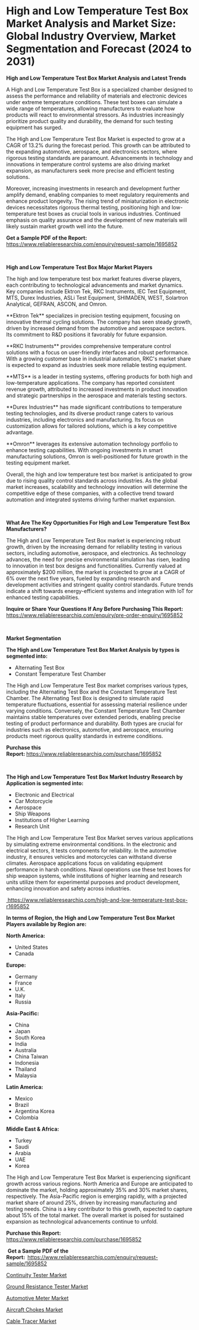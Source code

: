 <p><h1>High and Low Temperature Test Box Market Analysis and Market Size: Global Industry Overview, Market Segmentation and Forecast (2024 to 2031)</h1></p><p><strong>High and Low Temperature Test Box Market Analysis and Latest Trends</strong></p>
<p><p>A High and Low Temperature Test Box is a specialized chamber designed to assess the performance and reliability of materials and electronic devices under extreme temperature conditions. These test boxes can simulate a wide range of temperatures, allowing manufacturers to evaluate how products will react to environmental stressors. As industries increasingly prioritize product quality and durability, the demand for such testing equipment has surged.</p><p>The High and Low Temperature Test Box Market is expected to grow at a CAGR of 13.2% during the forecast period. This growth can be attributed to the expanding automotive, aerospace, and electronics sectors, where rigorous testing standards are paramount. Advancements in technology and innovations in temperature control systems are also driving market expansion, as manufacturers seek more precise and efficient testing solutions. </p><p>Moreover, increasing investments in research and development further amplify demand, enabling companies to meet regulatory requirements and enhance product longevity. The rising trend of miniaturization in electronic devices necessitates rigorous thermal testing, positioning high and low-temperature test boxes as crucial tools in various industries. Continued emphasis on quality assurance and the development of new materials will likely sustain market growth well into the future.</p></p>
<p><strong>Get a Sample PDF of the Report:&nbsp;</strong> <a href="https://www.reliableresearchiq.com/enquiry/request-sample/1695852?utm_campaign=1769&utm_medium=2&utm_source=Github&utm_content=ia&utm_term=19102024&utm_id=high-and-low-temperature-test-box">https://www.reliableresearchiq.com/enquiry/request-sample/1695852</a></p>
<p>&nbsp;</p>
<p><strong>High and Low Temperature Test Box Major Market Players</strong></p>
<p><p>The high and low temperature test box market features diverse players, each contributing to technological advancements and market dynamics. Key companies include Ektron Tek, RKC Instruments, IEC Test Equipment, MTS, Durex Industries, ASLi Test Equipment, SHIMADEN, WEST, Solartron Analytical, GEFRAN, ASCON, and Omron.</p><p>**Ektron Tek** specializes in precision testing equipment, focusing on innovative thermal cycling solutions. The company has seen steady growth, driven by increased demand from the automotive and aerospace sectors. Its commitment to R&D positions it favorably for future expansion.</p><p>**RKC Instruments** provides comprehensive temperature control solutions with a focus on user-friendly interfaces and robust performance. With a growing customer base in industrial automation, RKC's market share is expected to expand as industries seek more reliable testing equipment.</p><p>**MTS** is a leader in testing systems, offering products for both high and low-temperature applications. The company has reported consistent revenue growth, attributed to increased investments in product innovation and strategic partnerships in the aerospace and materials testing sectors.</p><p>**Durex Industries** has made significant contributions to temperature testing technologies, and its diverse product range caters to various industries, including electronics and manufacturing. Its focus on customization allows for tailored solutions, which is a key competitive advantage.</p><p>**Omron** leverages its extensive automation technology portfolio to enhance testing capabilities. With ongoing investments in smart manufacturing solutions, Omron is well-positioned for future growth in the testing equipment market.</p><p>Overall, the high and low temperature test box market is anticipated to grow due to rising quality control standards across industries. As the global market increases, scalability and technology innovation will determine the competitive edge of these companies, with a collective trend toward automation and integrated systems driving further market expansion.</p></p>
<p>&nbsp;</p>
<p><strong>What Are The Key Opportunities For High and Low Temperature Test Box Manufacturers?</strong></p>
<p><p>The High and Low Temperature Test Box market is experiencing robust growth, driven by the increasing demand for reliability testing in various sectors, including automotive, aerospace, and electronics. As technology advances, the need for precise environmental simulation has risen, leading to innovation in test box designs and functionalities. Currently valued at approximately $200 million, the market is projected to grow at a CAGR of 6% over the next five years, fueled by expanding research and development activities and stringent quality control standards. Future trends indicate a shift towards energy-efficient systems and integration with IoT for enhanced testing capabilities.</p></p>
<p><strong>Inquire or Share Your Questions If Any Before Purchasing This Report:</strong> <a href="https://www.reliableresearchiq.com/enquiry/pre-order-enquiry/1695852?utm_campaign=1769&utm_medium=2&utm_source=Github&utm_content=ia&utm_term=19102024&utm_id=high-and-low-temperature-test-box">https://www.reliableresearchiq.com/enquiry/pre-order-enquiry/1695852</a></p>
<p>&nbsp;</p>
<p><strong>Market Segmentation</strong></p>
<p><strong>The High and Low Temperature Test Box Market Analysis by types is segmented into:</strong></p>
<p><ul><li>Alternating Test Box</li><li>Constant Temperature Test Chamber</li></ul></p>
<p><p>The High and Low Temperature Test Box market comprises various types, including the Alternating Test Box and the Constant Temperature Test Chamber. The Alternating Test Box is designed to simulate rapid temperature fluctuations, essential for assessing material resilience under varying conditions. Conversely, the Constant Temperature Test Chamber maintains stable temperatures over extended periods, enabling precise testing of product performance and durability. Both types are crucial for industries such as electronics, automotive, and aerospace, ensuring products meet rigorous quality standards in extreme conditions.</p></p>
<p><strong>Purchase this Report:&nbsp;</strong><a href="https://www.reliableresearchiq.com/purchase/1695852?utm_campaign=1769&utm_medium=2&utm_source=Github&utm_content=ia&utm_term=19102024&utm_id=high-and-low-temperature-test-box">https://www.reliableresearchiq.com/purchase/1695852</a></p>
<p>&nbsp;</p>
<p><strong>The High and Low Temperature Test Box Market Industry Research by Application is segmented into:</strong></p>
<p><ul><li>Electronic and Electrical</li><li>Car Motorcycle</li><li>Aerospace</li><li>Ship Weapons</li><li>Institutions of Higher Learning</li><li>Research Unit</li></ul></p>
<p><p>The High and Low Temperature Test Box Market serves various applications by simulating extreme environmental conditions. In the electronic and electrical sectors, it tests components for reliability. In the automotive industry, it ensures vehicles and motorcycles can withstand diverse climates. Aerospace applications focus on validating equipment performance in harsh conditions. Naval operations use these test boxes for ship weapon systems, while institutions of higher learning and research units utilize them for experimental purposes and product development, enhancing innovation and safety across industries.</p></p>
<p><a href="https://www.reliableresearchiq.com/high-and-low-temperature-test-box-r1695852?utm_campaign=1769&utm_medium=2&utm_source=Github&utm_content=ia&utm_term=19102024&utm_id=high-and-low-temperature-test-box">&nbsp;https://www.reliableresearchiq.com/high-and-low-temperature-test-box-r1695852</a></p>
<p><strong>In terms of Region, the High and Low Temperature Test Box Market Players available by Region are:</strong></p>
<p>
    <p> <strong> North America: </strong>
        <ul>
            <li>United States</li>
            <li>Canada</li>
        </ul>
        </p> 
    <p> <strong> Europe: </strong>
        <ul>
            <li>Germany</li>
            <li>France</li>
            <li>U.K.</li>
            <li>Italy</li>
            <li>Russia</li>
        </ul>
        </p> 
    <p> <strong> Asia-Pacific: </strong>
        <ul>
            <li>China</li>
            <li>Japan</li>
            <li>South Korea</li>
            <li>India</li>
            <li>Australia</li>
            <li>China Taiwan</li>
            <li>Indonesia</li>
            <li>Thailand</li>
            <li>Malaysia</li>
        </ul>
        </p> 
    <p> <strong> Latin America: </strong>
        <ul>
            <li>Mexico</li>
            <li>Brazil</li>
            <li>Argentina Korea</li>
            <li>Colombia</li>
        </ul>
        </p> 
    <p> <strong> Middle East & Africa: </strong>
        <ul>
            <li>Turkey</li>
            <li>Saudi</li>
            <li>Arabia</li>
            <li>UAE</li>
            <li>Korea</li>
        </ul>
    </p>
    </p>
<p><p>The High and Low Temperature Test Box Market is experiencing significant growth across various regions. North America and Europe are anticipated to dominate the market, holding approximately 35% and 30% market shares, respectively. The Asia-Pacific region is emerging rapidly, with a projected market share of around 25%, driven by increasing manufacturing and testing needs. China is a key contributor to this growth, expected to capture about 15% of the total market. The overall market is poised for sustained expansion as technological advancements continue to unfold.</p></p>
<p><strong>Purchase this Report: </strong><a href="https://www.reliableresearchiq.com/purchase/1695852?utm_campaign=1769&utm_medium=2&utm_source=Github&utm_content=ia&utm_term=19102024&utm_id=high-and-low-temperature-test-box">https://www.reliableresearchiq.com/purchase/1695852</a></p>
<p>&nbsp;<strong>Get a Sample PDF of the Report:&nbsp;&nbsp;</strong><a href="https://www.reliableresearchiq.com/enquiry/request-sample/1695852?utm_campaign=1769&utm_medium=2&utm_source=Github&utm_content=ia&utm_term=19102024&utm_id=high-and-low-temperature-test-box">https://www.reliableresearchiq.com/enquiry/request-sample/1695852</a></p>
<p><strong></strong></p>
<p><p><a href="https://www.linkedin.com/pulse/continuity-tester-market-research-report-2024-2031-firmotion-e944f?utm_campaign=1769&utm_medium=2&utm_source=Github&utm_content=ia&utm_term=19102024&utm_id=high-and-low-temperature-test-box">Continuity Tester Market</a></p><p><a href="https://www.linkedin.com/pulse/global-ground-resistance-tester-market-analysis-trends-forecasts-echwf?utm_campaign=1769&utm_medium=2&utm_source=Github&utm_content=ia&utm_term=19102024&utm_id=high-and-low-temperature-test-box">Ground Resistance Tester Market</a></p><p><a href="https://www.linkedin.com/pulse/automotive-meter-market-analysis-report-global-insights-jhaqf?utm_campaign=1769&utm_medium=2&utm_source=Github&utm_content=ia&utm_term=19102024&utm_id=high-and-low-temperature-test-box">Automotive Meter Market</a></p><p><a href="https://www.linkedin.com/pulse/aircraft-chokes-market-overview-regional-outlook-competitive-wf60f?utm_campaign=1769&utm_medium=2&utm_source=Github&utm_content=ia&utm_term=19102024&utm_id=high-and-low-temperature-test-box">Aircraft Chokes Market</a></p><p><a href="https://www.linkedin.com/pulse/navigating-cable-tracer-market-expert-analysis-forecast-period-ydewf?utm_campaign=1769&utm_medium=2&utm_source=Github&utm_content=ia&utm_term=19102024&utm_id=high-and-low-temperature-test-box">Cable Tracer Market</a></p></p>